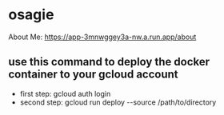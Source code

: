 # osagie
About Me: https://app-3mnwggey3a-nw.a.run.app/about


## use this command to deploy the docker container to your gcloud account
- first step: gcloud auth login  
- second step:  gcloud run deploy --source /path/to/directory 


